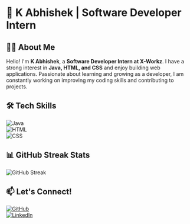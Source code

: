 # 🚀 K Abhishek | Software Developer Intern  

## 👨‍💻 About Me  
Hello! I'm **K Abhishek**, a **Software Developer Intern at X-Workz**. I have a strong interest in **Java, HTML, and CSS** and enjoy building web applications. Passionate about learning and growing as a developer, I am constantly working on improving my coding skills and contributing to projects.  

## 🛠 Tech Skills  
![Java](https://img.shields.io/badge/Java-%23ED8B00.svg?style=for-the-badge&logo=openjdk&logoColor=white)  
![HTML](https://img.shields.io/badge/HTML5-%23E34F26.svg?style=for-the-badge&logo=html5&logoColor=white)  
![CSS](https://img.shields.io/badge/CSS3-%231572B6.svg?style=for-the-badge&logo=css3&logoColor=white)  

 ## 📊 GitHub Streak Stats  
![GitHub Streak](https://your-uploaded-image-url.com)





## 📫 Let's Connect!  
[![GitHub](https://img.shields.io/badge/GitHub-black?style=for-the-badge&logo=github)](https://github.com/kabhishek28)  
[![LinkedIn](https://img.shields.io/badge/LinkedIn-blue?style=for-the-badge&logo=linkedin)](https://www.linkedin.com/in/abhishek-k-2b8261264)
